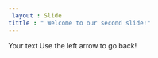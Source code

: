 ```yaml
---
 layout : Slide
tittle : " Welcome to our second slide!"
---
```

Your text
Use the left arrow to go back!
